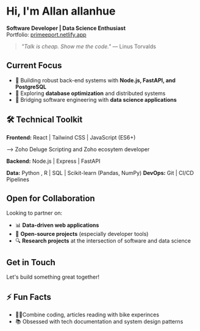 
#  Hi, I'm Allan allanhue 

**Software Developer | Data Science Enthusiast**  
 Portfolio: [primeeport.netlify.app](https://primeeport.netlify.app/)   

> *"Talk is cheap. Show me the code."* — Linus Torvalds  

##  Current Focus
- 🚀 Building robust back-end systems with **Node.js, FastAPI, and PostgreSQL**
- 🧠 Exploring **database optimization** and distributed systems
- 🤖 Bridging software engineering with **data science applications**

## 🛠️ Technical Toolkit
**Frontend:** React | Tailwind CSS | JavaScript (ES6+) 

--> Zoho Deluge Scripting and Zoho ecosytem developer

**Backend:** Node.js | Express | FastAPI 

**Data:** Python , R | SQL | Scikit-learn (Pandas, NumPy) 
**DevOps:** Git | CI/CD Pipelines  

##  Open for Collaboration
Looking to partner on:
- 📊 **Data-driven web applications**
- 🧩 **Open-source projects** (especially developer tools)
- 🔍 **Research projects** at the intersection of software and data science

##  Get in Touch
Let's build something great together!  

## ⚡ Fun Facts
- 🏋️‍♂Combine coding, articles reading with bike experinces 
- 📚 Obsessed with tech documentation and system design patterns
